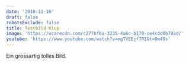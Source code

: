 ```yaml
---
date: '2018-11-16'
draft: false
robotsExclude: false
title: Testbild Klup
image: 'https://ucarecdn.com/c277bf6a-3235-4a6c-b170-ce4cdd0b79ad/'
youtube: 'https://www.youtube.com/watch?v=mgTVEEjf7RI&t=0m49s'
---
```

Ein grossartig tolles Bild.
